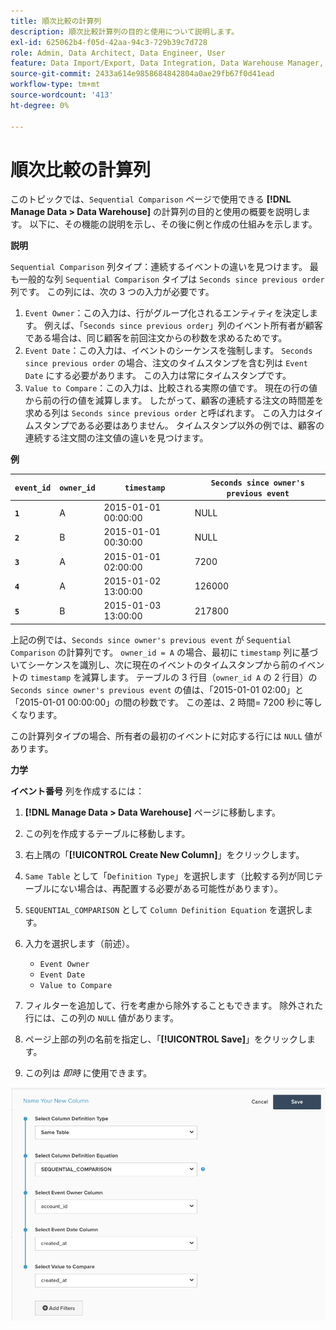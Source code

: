 ```yaml
---
title: 順次比較の計算列
description: 順次比較計算列の目的と使用について説明します。
exl-id: 625062b4-f05d-42aa-94c3-729b39c7d728
role: Admin, Data Architect, Data Engineer, User
feature: Data Import/Export, Data Integration, Data Warehouse Manager, Commerce Tables
source-git-commit: 2433a614e9858684842804a0ae29fb67f0d41ead
workflow-type: tm+mt
source-wordcount: '413'
ht-degree: 0%

---
```


# 順次比較の計算列

このトピックでは、`Sequential Comparison` ページで使用できる **[!DNL Manage Data > Data Warehouse]** の計算列の目的と使用の概要を説明します。 以下に、その機能の説明を示し、その後に例と作成の仕組みを示します。

**説明**

`Sequential Comparison` 列タイプ：連続するイベントの違いを見つけます。 最も一般的な列 `Sequential Comparison` タイプは `Seconds since previous order` 列です。 この列には、次の 3 つの入力が必要です。

1. `Event Owner`：この入力は、行がグループ化されるエンティティを決定します。 例えば、「`Seconds since previous order`」列のイベント所有者が顧客である場合は、同じ顧客を前回注文からの秒数を求めるためです。
1. `Event Date`：この入力は、イベントのシーケンスを強制します。 `Seconds since previous order` の場合、注文のタイムスタンプを含む列は `Event Date` にする必要があります。 この入力は常にタイムスタンプです。
1. `Value to Compare`：この入力は、比較される実際の値です。 現在の行の値から前の行の値を減算します。 したがって、顧客の連続する注文の時間差を求める列は `Seconds since previous order` と呼ばれます。 この入力はタイムスタンプである必要はありません。 タイムスタンプ以外の例では、顧客の連続する注文間の注文値の違いを見つけます。

**例**

| **`event_id`** | **`owner_id`** | **`timestamp`** | **`Seconds since owner's previous event`** |
|--- |--- |--- |--- |
| **`1`** | A | 2015-01-01 00:00:00 | NULL |
| **`2`** | B | 2015-01-01 00:30:00 | NULL |
| **`3`** | A | 2015-01-01 02:00:00 | 7200 |
| **`4`** | A | 2015-01-02 13:00:00 | 126000 |
| **`5`** | B | 2015-01-03 13:00:00 | 217800 |

上記の例では、`Seconds since owner's previous event` が `Sequential Comparison` の計算列です。 `owner_id = A` の場合、最初に `timestamp` 列に基づいてシーケンスを識別し、次に現在のイベントのタイムスタンプから前のイベントの `timestamp` を減算します。 テーブルの 3 行目（`owner_id A` の 2 行目）の `Seconds since owner's previous event` の値は、「2015-01-01 02:00」と「2015-01-01 00:00:00」の間の秒数です。 この差は、2 時間= 7200 秒に等しくなります。

この計算列タイプの場合、所有者の最初のイベントに対応する行には `NULL` 値があります。

**力学**

**イベント番号** 列を作成するには：

1. **[!DNL Manage Data > Data Warehouse]** ページに移動します。

1. この列を作成するテーブルに移動します。

1. 右上隅の「**[!UICONTROL Create New Column]**」をクリックします。

1. `Same Table` として「`Definition Type`」を選択します（比較する列が同じテーブルにない場合は、再配置する必要がある可能性があります）。

1. `SEQUENTIAL_COMPARISON` として `Column Definition Equation` を選択します。

1. 入力を選択します（前述）。
   - `Event Owner`
   - `Event Date`
   - `Value to Compare`

1. フィルターを追加して、行を考慮から除外することもできます。 除外された行には、この列の `NULL` 値があります。

1. ページ上部の列の名前を指定し、「**[!UICONTROL Save]**」をクリックします。

1. この列は *即時* に使用できます。

![&#x200B; 秒 &#x200B;](../../assets/SEC_new.png)
